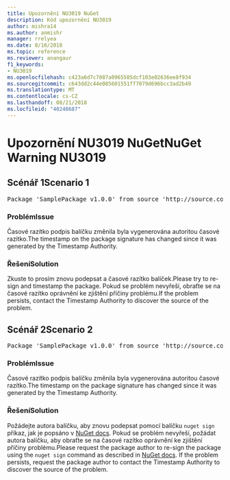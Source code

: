```yaml
---
title: Upozornění NU3019 NuGet
description: Kód upozornění NU3019
author: mishra14
ms.author: anmishr
manager: rrelyea
ms.date: 8/16/2018
ms.topic: reference
ms.reviewer: anangaur
f1_keywords:
- NU3019
ms.openlocfilehash: c423a6d7c7087a0965585dcf103e02636ee8f934
ms.sourcegitcommit: c643dd2c44e085601551ff7079d696bcc3ad2b49
ms.translationtype: MT
ms.contentlocale: cs-CZ
ms.lasthandoff: 08/21/2018
ms.locfileid: "40248687"
---
```

# <a name="nuget-warning-nu3019"></a><span data-ttu-id="bc326-103">Upozornění NU3019 NuGet</span><span class="sxs-lookup"><span data-stu-id="bc326-103">NuGet Warning NU3019</span></span>

## <a name="scenario-1"></a><span data-ttu-id="bc326-104">Scénář 1</span><span class="sxs-lookup"><span data-stu-id="bc326-104">Scenario 1</span></span>

<pre>Package 'SamplePackage v1.0.0' from source 'http://source.com/index.json': The timestamp integrity check failed.</pre>

### <a name="issue"></a><span data-ttu-id="bc326-105">Problém</span><span class="sxs-lookup"><span data-stu-id="bc326-105">Issue</span></span>

<span data-ttu-id="bc326-106">Časové razítko podpis balíčku změnila byla vygenerována autoritou časové razítko.</span><span class="sxs-lookup"><span data-stu-id="bc326-106">The timestamp on the package signature has changed since it was generated by the Timestamp Authority.</span></span>


### <a name="solution"></a><span data-ttu-id="bc326-107">Řešení</span><span class="sxs-lookup"><span data-stu-id="bc326-107">Solution</span></span>

<span data-ttu-id="bc326-108">Zkuste to prosím znovu podepsat a časové razítko balíček.</span><span class="sxs-lookup"><span data-stu-id="bc326-108">Please try to re-sign and timestamp the package.</span></span> <span data-ttu-id="bc326-109">Pokud se problém nevyřeší, obraťte se na časové razítko oprávnění ke zjištění příčiny problému.</span><span class="sxs-lookup"><span data-stu-id="bc326-109">If the problem persists, contact the Timestamp Authority to discover the source of the problem.</span></span>



## <a name="scenario-2"></a><span data-ttu-id="bc326-110">Scénář 2</span><span class="sxs-lookup"><span data-stu-id="bc326-110">Scenario 2</span></span>

<pre>Package 'SamplePackage v1.0.0' from source 'http://source.com/index.json': The primary signature's timestamp integrity check failed.</pre>

### <a name="issue"></a><span data-ttu-id="bc326-111">Problém</span><span class="sxs-lookup"><span data-stu-id="bc326-111">Issue</span></span>

<span data-ttu-id="bc326-112">Časové razítko podpis balíčku změnila byla vygenerována autoritou časové razítko.</span><span class="sxs-lookup"><span data-stu-id="bc326-112">The timestamp on the package signature has changed since it was generated by the Timestamp Authority.</span></span>


### <a name="solution"></a><span data-ttu-id="bc326-113">Řešení</span><span class="sxs-lookup"><span data-stu-id="bc326-113">Solution</span></span>

<span data-ttu-id="bc326-114">Požádejte autora balíčku, aby znovu podepsat pomocí balíčku `nuget sign` příkaz, jak je popsáno v [NuGet docs](https://docs.microsoft.com/en-us/nuget/create-packages/sign-a-package). Pokud se problém nevyřeší, požádat autora balíčku, aby obraťte se na časové razítko oprávnění ke zjištění příčiny problému.</span><span class="sxs-lookup"><span data-stu-id="bc326-114">Please request the package author to re-sign the package using the `nuget sign` command as described in [NuGet docs](https://docs.microsoft.com/en-us/nuget/create-packages/sign-a-package). If the problem persists, request the package author to contact the Timestamp Authority to discover the source of the problem.</span></span>


